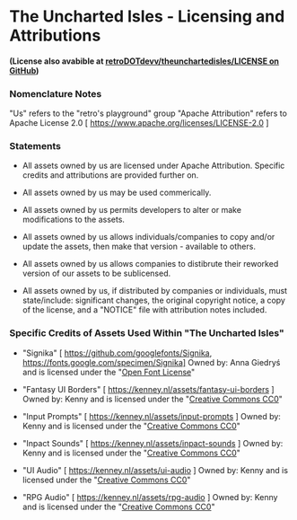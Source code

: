 
# The Uncharted Isles - Licensing and Attributions
#### (License also avabible at [retroDOTdevv/theunchartedisles/LICENSE on GitHub](https://github.com/retroDOTdevv/theunchartedisles/blob/main/LICENSE))

### Nomenclature Notes

"Us" refers to the "retro's playground" group
"Apache Attribution" refers to Apache License 2.0 [ https://www.apache.org/licenses/LICENSE-2.0 ]

### Statements

- All assets owned by us are licensed under Apache Attribution. Specific credits and attributions are provided further on.

- All assets owned by us may be used commerically.
- All assets owned by us permits developers to alter or make modifications to the assets.
- All assets owned by us allows individuals/companies to copy and/or update the assets, then make that version  - available to others.
- All assets owned by us allows companies to distibrute their reworked version of our assets to be sublicensed.

- All assets owned by us, if distributed by companies or individuals, must state/include: significant changes, the original copyright notice, a copy of the license, and a "NOTICE" file with attribution notes included.
### Specific Credits of Assets Used Within "The Uncharted Isles"

 - "Signika" [ https://github.com/googlefonts/Signika, https://fonts.google.com/specimen/Signika] 
Owned by: Anna Giedryś and is licensed under the "[Open Font License](https://scripts.sil.org/cms/scripts/page.php?site_id=nrsi&id=OFL)"

 - "Fantasy UI Borders" [ https://kenney.nl/assets/fantasy-ui-borders ]
Owned by: Kenny and is licensed under the "[Creative Commons CC0](https://creativecommons.org/publicdomain/zero/1.0/)"

 - "Input Prompts" [ https://kenney.nl/assets/input-prompts ]
Owned by: Kenny and is licensed under the "[Creative Commons CC0](https://creativecommons.org/publicdomain/zero/1.0/)"

 - "Inpact Sounds" [ https://kenney.nl/assets/inpact-sounds ]
Owned by: Kenny and is licensed under the "[Creative Commons CC0](https://creativecommons.org/publicdomain/zero/1.0/)"

 - "UI Audio" [ https://kenney.nl/assets/ui-audio ]
Owned by: Kenny and is licensed under the "[Creative Commons CC0](https://creativecommons.org/publicdomain/zero/1.0/)"

 - "RPG Audio" [ https://kenney.nl/assets/rpg-audio ]
Owned by: Kenny and is licensed under the "[Creative Commons CC0](https://creativecommons.org/publicdomain/zero/1.0/)"
